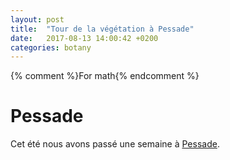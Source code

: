 ```yaml
---
layout: post
title:  "Tour de la végétation à Pessade"
date:   2017-08-13 14:00:42 +0200
categories: botany
---
```

{% comment %}For math{% endcomment %}
<script src="https://cdnjs.cloudflare.com/ajax/libs/mathjax/2.7.0/MathJax.js?config=TeX-AMS-MML_HTMLorMML" type="text/javascript"></script>

# Pessade

Cet été nous avons passé une semaine à [Pessade](https://www.google.fr/maps/place/Pessade,+63970+Saulzet-le-Froid/@45.6346571,2.8719264,14z/data=!3m1!4b1!4m5!3m4!1s0x47f70b8404169695:0xa093cb26a5580e0!8m2!3d45.634659!4d2.889436).
